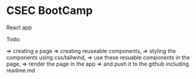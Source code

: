 # CSEC BootCamp

React app 

Todo:

=> creating a page
=> creating reuseable components,
=> styling the components using css/tailwind,
=> use these resuable components in the page,
=> render the page in the app
=> and push it to the github including readme.md